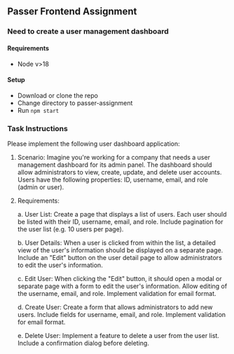 ## Passer Frontend Assignment

### Need to create a user management dashboard

#### Requirements
- Node v>18

#### Setup

- Download or clone the repo
- Change directory to passer-assignment
- Run 
`
npm start
`

### Task Instructions
Please implement the following user dashboard application:
1. Scenario:
Imagine you&#39;re working for a company that needs a user management dashboard for its
admin panel. The dashboard should allow administrators to view, create, update, and
delete user accounts.
Users have the following properties: ID, username, email, and role (admin or user).
2. Requirements:

    a. User List: Create a page that displays a list of users. Each user should be listed with their ID, username, email, and role. Include pagination for the user list (e.g. 10 users per page).

    b. User Details: When a user is clicked from within the list, a detailed view of the user&#39;s information should be displayed on a separate page. Include an &quot;Edit&quot; button on the user detail page to allow administrators to edit the user&#39;s information.

    c. Edit User: When clicking the &quot;Edit&quot; button, it should open a modal or separate page with a form to edit the user&#39;s information. Allow editing of the username, email, and role. Implement validation for email format.

    d. Create User: Create a form that allows administrators to add new users. Include fields for username, email, and role. Implement validation for email format.

    e. Delete User: Implement a feature to delete a user from the user list. Include a confirmation dialog before deleting.